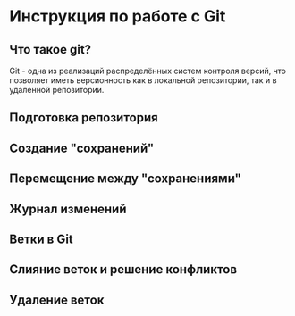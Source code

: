 # Инструкция по работе с Git

## Что такое git?
Git -  одна из реализаций распределённых систем контроля версий, что позволяет иметь версионность как в локальной репозитории, так и в удаленной репозитории.

## Подготовка репозитория

## Создание "сохранений"

## Перемещение между "сохранениями"

## Журнал изменений

## Ветки в Git

## Слияние веток и решение конфликтов

## Удаление веток